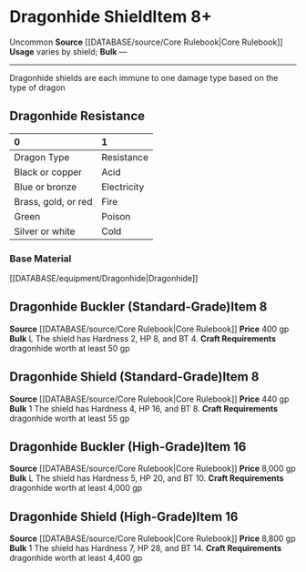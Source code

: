 ﻿---
bulk: '1'
id: '313'
item_category: Shields
item_subcategory: Precious Material Shields
level: '8'
name: Dragonhide Shield
price: 440 gp
rarity: Uncommon
source: '[[DATABASE/source/Core Rulebook|Core Rulebook]]'
trait:
- '[[DATABASE/trait/Uncommon|Uncommon]]'
type: Item
usage: varies by shield

---
# Dragonhide Shield<span class="item-type">Item 8+</span>

<span class="trait-uncommon item-trait">Uncommon</span>
**Source** [[DATABASE/source/Core Rulebook|Core Rulebook]] 
**Usage** varies by shield; **Bulk** —

---
Dragonhide shields are each immune to one damage type based on the type of dragon

## Dragonhide Resistance

| 0 | 1 |
|:--------------------|:------------|
| Dragon Type | Resistance |
| Black or copper | Acid |
| Blue or bronze | Electricity |
| Brass, gold, or red | Fire |
| Green | Poison |
| Silver or white | Cold |.

### Base Material

[[DATABASE/equipment/Dragonhide|Dragonhide]]

## Dragonhide Buckler (Standard-Grade)<span class="item-type">Item 8</span>

**Source** [[DATABASE/source/Core Rulebook|Core Rulebook]] 
**Price** 400 gp
**Bulk** L
The shield has Hardness 2, HP 8, and BT 4.
**Craft Requirements** dragonhide worth at least 50 gp

## Dragonhide Shield (Standard-Grade)<span class="item-type">Item 8</span>

**Source** [[DATABASE/source/Core Rulebook|Core Rulebook]] 
**Price** 440 gp
**Bulk** 1
The shield has Hardness 4, HP 16, and BT 8.
**Craft Requirements** dragonhide worth at least 55 gp

## Dragonhide Buckler (High-Grade)<span class="item-type">Item 16</span>

**Source** [[DATABASE/source/Core Rulebook|Core Rulebook]] 
**Price** 8,000 gp
**Bulk** L
The shield has Hardness 5, HP 20, and BT 10.
**Craft Requirements** dragonhide worth at least 4,000 gp

## Dragonhide Shield (High-Grade)<span class="item-type">Item 16</span>

**Source** [[DATABASE/source/Core Rulebook|Core Rulebook]] 
**Price** 8,800 gp
**Bulk** 1
The shield has Hardness 7, HP 28, and BT 14.
**Craft Requirements** dragonhide worth at least 4,400 gp